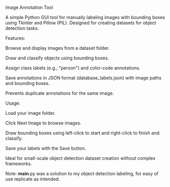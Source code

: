 Image Annotation Tool

A simple Python GUI tool for manually labeling images with bounding boxes using Tkinter and Pillow (PIL). Designed for creating datasets for object detection tasks.

Features:

Browse and display images from a dataset folder.

Draw and classify objects using bounding boxes.

Assign class labels (e.g., "person") and color-code annotations.

Save annotations in JSON format (database_labels.json) with image paths and bounding boxes.

Prevents duplicate annotations for the same image.

Usage:

Load your image folder.

Click Next Image to browse images.

Draw bounding boxes using left-click to start and right-click to finish and classify.

Save your labels with the Save button.

Ideal for small-scale object detection dataset creation without complex frameworks.

Note:
__main__.py was a solution to my object detection labeling, for easy of use replicate as intended.
